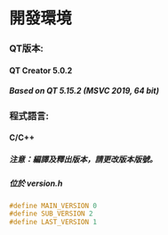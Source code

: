 # 開發環境

### QT版本:

#### QT Creator 5.0.2

##### Based on QT 5.15.2 (MSVC 2019, 64 bit)



### 程式語言:

#### C/C++



##### 注意：編譯及釋出版本，請更改版本版號。

##### 位於 version.h

```C
#define MAIN_VERSION 0
#define SUB_VERSION 2
#define LAST_VERSION 1
```